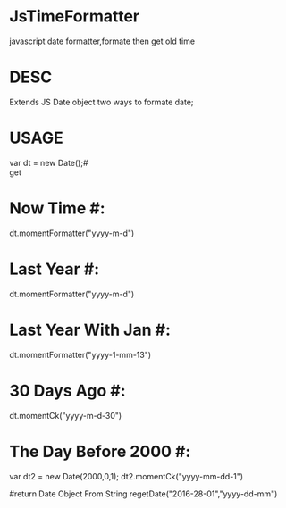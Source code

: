 # JsTimeFormatter
javascript date formatter,formate then get old time

# DESC

  Extends JS Date object two ways to formate date;


# USAGE

  var dt = new Date();#            
  get                                    
  # Now Time #:                          
  dt.momentFormatter("yyyy-m-d")
  
  # Last Year #:                      
  dt.momentFormatter("yyyy-m-d")
  
  # Last Year With Jan #:                
  dt.momentFormatter("yyyy-1-mm-13")         
  
  # 30 Days Ago #:                              
  dt.momentCk("yyyy-m-d-30")
  
  # The Day Before 2000 #:               
  var dt2 = new Date(2000,0,1);
  dt2.momentCk("yyyy-mm-dd-1")
  
  #return Date Object From String
  regetDate("2016-28-01","yyyy-dd-mm")
  
